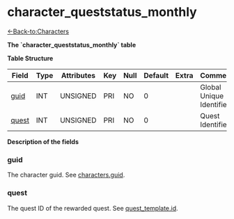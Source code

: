 # character\_queststatus\_monthly

[<-Back-to:Characters](database-characters)

**The \`character\_queststatus\_monthly\` table**

**Table Structure**

| Field       | Type | Attributes | Key | Null | Default | Extra  | Comment                  |
| ----------- | ---- | ---------- | --- | ---- | ------- | ------ | ------------------------ |
| [guid][1]   | INT  | UNSIGNED   | PRI | NO   | 0       |        | Global Unique Identifier |
| [quest][2]  | INT  | UNSIGNED   | PRI | NO   | 0       |        | Quest Identifier         |

[1]: #guid
[2]: #quest

**Description of the fields**

### guid

The character guid. See [characters.guid](characters#guid).

### quest

The quest ID of the rewarded quest. See [quest\_template.id](quest_template#id).
